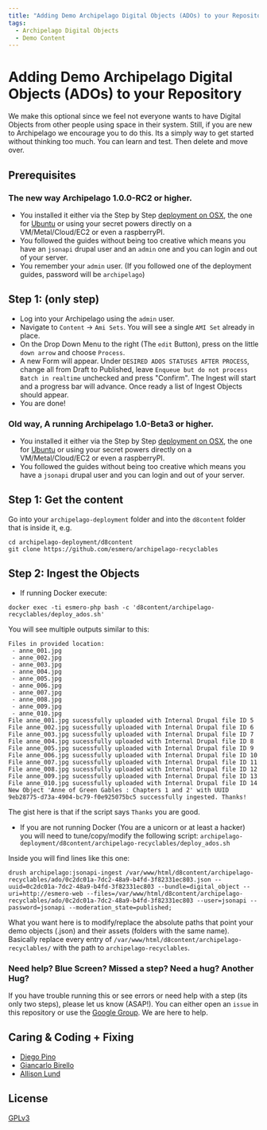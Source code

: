 ```yaml
---
title: "Adding Demo Archipelago Digital Objects (ADOs) to your Repository"
tags:
  - Archipelago Digital Objects
  - Demo Content
---
```


# Adding Demo Archipelago Digital Objects (ADOs) to your Repository

We make this optional since we feel  not everyone wants to have Digital Objects from other people using space in their system. 
Still, if you are new to Archipelago we encourage you to do this. Its a simply way to get started without thinking too much. 
You can learn and test. Then delete and move over. 

## Prerequisites

### The new way Archipelago 1.0.0-RC2 or higher.

- You installed it either via the Step by Step [deployment on OSX](archipelago-deployment-osx.md), the one for [Ubuntu](archipelago-deployment-ubuntu.md) or using your secret powers directly on a VM/Metal/Cloud/EC2 or even a raspberryPI.
- You followed the guides without being too creative which means you have an `jsonapi` drupal user and an `admin` one and you can login and out of your server.
- You remember your `admin` user. (If you followed one of the deployment guides, password will be `archipelago`)

## Step 1: (only step)

- Log into your Archipelago using the `admin` user. 
- Navigate to `Content` -> `Ami Sets`. You will see a single `AMI Set` already in place. 
- On the Drop Down Menu to the right (The `edit` Button), press on the little `down arrow` and choose `Process`. 
- A new Form will appear. Under `DESIRED ADOS STATUSES AFTER PROCESS`, change all from Draft to Published, leave `Enqueue but do not process Batch in realtime` unchecked and press "Confirm". The Ingest will start and a progress bar will advance. Once ready a list of Ingest Objects should appear.
- You are done!

### Old way, A running Archipelago 1.0-Beta3 or higher.

- You installed it either via the Step by Step [deployment on OSX](archipelago-deployment-osx.md), the one for [Ubuntu](archipelago-deployment-ubuntu.md) or using your secret powers directly on a VM/Metal/Cloud/EC2 or even a raspberryPI.
- You followed the guides without being too creative which means you have a `jsonapi` drupal user and you can login and out of your server.

## Step 1: Get the content

Go into your `archipelago-deployment` folder and into the `d8content` folder that is inside it, e.g.

```shell
cd archipelago-deployment/d8content
git clone https://github.com/esmero/archipelago-recyclables
```

## Step 2: Ingest the Objects

- If running Docker execute:

```shell
docker exec -ti esmero-php bash -c 'd8content/archipelago-recyclables/deploy_ados.sh'
```

You will see multiple outputs similar to this:

```shell
Files in provided location:
 - anne_001.jpg
 - anne_002.jpg
 - anne_003.jpg
 - anne_004.jpg
 - anne_005.jpg
 - anne_006.jpg
 - anne_007.jpg
 - anne_008.jpg
 - anne_009.jpg
 - anne_010.jpg
File anne_001.jpg sucessfully uploaded with Internal Drupal file ID 5
File anne_002.jpg sucessfully uploaded with Internal Drupal file ID 6 
File anne_003.jpg sucessfully uploaded with Internal Drupal file ID 7
File anne_004.jpg sucessfully uploaded with Internal Drupal file ID 8
File anne_005.jpg sucessfully uploaded with Internal Drupal file ID 9 
File anne_006.jpg sucessfully uploaded with Internal Drupal file ID 10 
File anne_007.jpg sucessfully uploaded with Internal Drupal file ID 11 
File anne_008.jpg sucessfully uploaded with Internal Drupal file ID 12
File anne_009.jpg sucessfully uploaded with Internal Drupal file ID 13 
File anne_010.jpg sucessfully uploaded with Internal Drupal file ID 14
New Object 'Anne of Green Gables : Chapters 1 and 2' with UUID 9eb28775-d73a-4904-bc79-f0e925075bc5 successfully ingested. Thanks!
```

The gist here is that if the script says `Thanks` you are good.

- If you are not running Docker (You are a unicorn or at least a hacker) you will need to tune/copy/modify the following script:
`archipelago-deployment/d8content/archipelago-recyclables/deploy_ados.sh`

Inside you will find lines like this one: 

```shell
drush archipelago:jsonapi-ingest /var/www/html/d8content/archipelago-recyclables/ado/0c2dc01a-7dc2-48a9-b4fd-3f82331ec803.json --uuid=0c2dc01a-7dc2-48a9-b4fd-3f82331ec803 --bundle=digital_object --uri=http://esmero-web --files=/var/www/html/d8content/archipelago-recyclables/ado/0c2dc01a-7dc2-48a9-b4fd-3f82331ec803 --user=jsonapi --password=jsonapi --moderation_state=published;
```

What you want here is to modify/replace the absolute paths that point your demo objects (.json) and their assets (folders with the same name). Basically replace every entry of `/var/www/html/d8content/archipelago-recyclables/` with the path to `archipelago-recyclables`.

### Need help? Blue Screen? Missed a step? Need a hug? Another Hug?

If you have trouble running this or see errors or need help with a step (its only two steps), please let us know (ASAP!). You can either open an `issue` in this repository or use the [Google Group](https://groups.google.com/forum/#!forum/archipelago-commons). We are here to help.

## Caring & Coding + Fixing

* [Diego Pino](https://github.com/DiegoPino)
* [Giancarlo Birello](https://github.com/giancarlobi)
* [Allison Lund](https://github.com/alliomeria)

## License

[GPLv3](http://www.gnu.org/licenses/gpl-3.0.txt)
